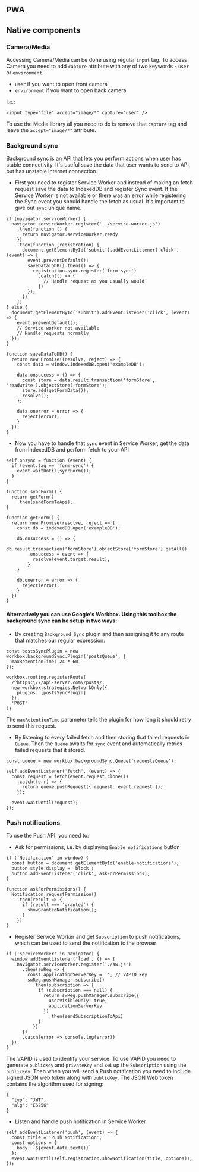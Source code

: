 ## PWA
## Native components
### Camera/Media
Accessing Camera/Media can be done using regular `input` tag. To access Camera you need to add `capture` attribute with any of two keywords - `user` or `environment`.
* `user` if you want to open front camera
* `environment` if you want to open back camera

I.e.:
```
<input type="file" accept="image/*" capture="user" />
```

To use the Media library all you need to do is remove that `capture` tag and leave the `accept="image/*"` attribute.

### Background sync
Background sync is an API that lets you perform actions when user has stable connectivity. It's useful save the data that user wants to send to API, but has unstable internet connection.

* First you need to register Service Worker and instead of making an fetch request save the data to IndexedDB and register Sync event. If the Service Worker is not available or there was an error while registering the Sync event you should handle the fetch as usual.
It's important to give out `sync` unique name.
```
if (navigator.serviceWorker) {
  navigator.serviceWorker.register('../service-worker.js')
    .then(function () {
      return navigator.serviceWorker.ready
    })
    .then(function (registration) {
      document.getElementById('submit').addEventListener('click', (event) => {
        event.preventDefault();
        saveDataToDB().then(() => {
          registration.sync.register('form-sync')
            .catch(() => {
              // Handle request as you usually would
            })
        });
      })
    })
} else {
  document.getElementById('submit').addEventListener('click', (event) => {
    event.preventDefault();
    // Service worker not available
    // Handle requests normally
  });
}

function saveDataToDB() {
  return new Promise((resolve, reject) => {
    const data = window.indexedDB.open('exampleDB');

    data.onsuccess = () => {
      const store = data.result.transaction('formStore', 'readwrite').objectStore('formStore');
      store.add(getFormData());
      resolve();
    };

    data.onerror = error => {
      reject(error);
    }
  });
}
```
* Now you have to handle that `sync` event in Service Worker, get the data from IndexedDB and perform fetch to your API
```
self.onsync = function (event) {
  if (event.tag == 'form-sync') {
    event.waitUntil(syncForm());
  }
}

function syncForm() {
  return getForm()
    .then(sendFormToApi);
}

function getForm() {
  return new Promise(resolve, reject => {
    const db = indexedDB.open('exampleDB');

    db.onsuccess = () => {
      db.result.transaction('formStore').objectStore('formStore').getAll()
        .onsuccess = event => {
          resolve(event.target.result);
        }
    }

    db.onerror = error => {
      reject(error);
    }
  })
}
```
#### Alternatively you can use Google's Workbox. Using this toolbox the background sync can be setup in two ways:
* By creating `Background Sync` plugin and then assigning it to any route that matches our regular expression:
```
const postsSyncPlugin = new workbox.backgroundSync.Plugin('postsQueue', {
  maxRetentionTime: 24 * 60
});

workbox.routing.registerRoute(
  /^https:\/\/api-server.com\/posts/,
  new workbox.strategies.NetworkOnly({
    plugins: [postsSyncPlugin]
  }),
  'POST'
);
```
The `maxRetentionTime` parameter tells the plugin for how long it should retry to send this request.
* By listening to every failed fetch and then storing that failed requests in `Queue`. Then the `Queue` awaits for `sync` event and automatically retries failed requests that it stored.
```
const queue = new workbox.backgroundSync.Queue('requestsQueue');

self.addEventListener('fetch', (event) => {
  const request = fetch(event.request.clone())
    .catch((err) => {
      return queue.pushRequest({ request: event.request });
    });

  event.waitUntil(request);
});
```
### Push notifications
To use the Push API, you need to:
* Ask for permissions, i.e. by displaying `Enable notifications` button
```
if ('Notification' in window) {
  const button = document.getElementById('enable-notifications');
  button.style.display = 'block';
  button.addEventListener('click', askForPermissions);
}

function askForPermissions() {
  Notification.requestPermission()
    .then(result => {
      if (result === 'granted') {
        showGrantedNotification();
      }
    })
}
```
* Register Service Worker and get `Subscription` to push notifications, which can be used to send the notification to the browser
```
if ('serviceWorker' in navigator) {
  window.addEventListener('load', () => {
    navigator.serviceWorker.register('./sw.js')
      .then(swReg => {
        const applicationServerKey = ''; // VAPID key
        swReg.pushManager.subscribe()
          .then(subscription => {
            if (subscription === null) {
              return swReg.pushManager.subscribe({
                userVisibleOnly: true,
                applicationServerKey
              })
                .then(sendSubscriptionToApi)
            }
          })
      })
      .catch(error => console.log(error))
  });
}
```
The VAPID is used to identify your service. To use VAPID you need to generate `publicKey` and `privateKey` and set up the `Subscription` using the `publicKey`. Then when you will send a Push notification you need to include signed JSON web token along with `publicKey`. The JSON Web token contains the algorithm used for signing:
```
{
  "typ": "JWT",
  "alg": "ES256"
}
```
* Listen and handle push notification in Service Worker
```
self.addEventListener('push', (event) => {
  const title = 'Push Notification';
  const options = {
    body: `${event.data.text()}`
  };
  event.waitUntil(self.registration.showNotification(title, options));
});
```

